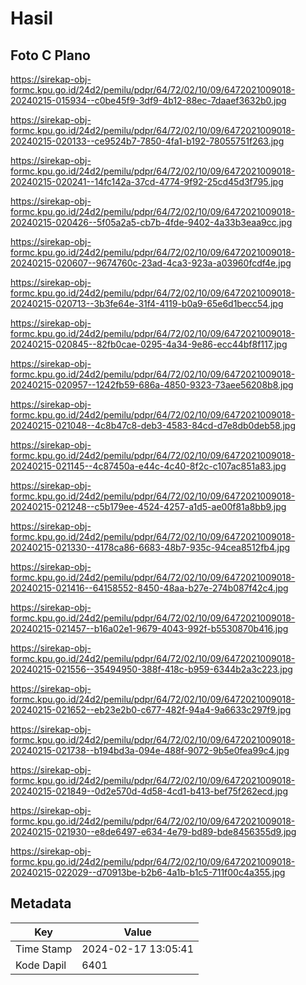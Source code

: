 # Hasil

## Foto C Plano

https://sirekap-obj-formc.kpu.go.id/24d2/pemilu/pdpr/64/72/02/10/09/6472021009018-20240215-015934--c0be45f9-3df9-4b12-88ec-7daaef3632b0.jpg

https://sirekap-obj-formc.kpu.go.id/24d2/pemilu/pdpr/64/72/02/10/09/6472021009018-20240215-020133--ce9524b7-7850-4fa1-b192-78055751f263.jpg

https://sirekap-obj-formc.kpu.go.id/24d2/pemilu/pdpr/64/72/02/10/09/6472021009018-20240215-020241--14fc142a-37cd-4774-9f92-25cd45d3f795.jpg

https://sirekap-obj-formc.kpu.go.id/24d2/pemilu/pdpr/64/72/02/10/09/6472021009018-20240215-020426--5f05a2a5-cb7b-4fde-9402-4a33b3eaa9cc.jpg

https://sirekap-obj-formc.kpu.go.id/24d2/pemilu/pdpr/64/72/02/10/09/6472021009018-20240215-020607--9674760c-23ad-4ca3-923a-a03960fcdf4e.jpg

https://sirekap-obj-formc.kpu.go.id/24d2/pemilu/pdpr/64/72/02/10/09/6472021009018-20240215-020713--3b3fe64e-31f4-4119-b0a9-65e6d1becc54.jpg

https://sirekap-obj-formc.kpu.go.id/24d2/pemilu/pdpr/64/72/02/10/09/6472021009018-20240215-020845--82fb0cae-0295-4a34-9e86-ecc44bf8f117.jpg

https://sirekap-obj-formc.kpu.go.id/24d2/pemilu/pdpr/64/72/02/10/09/6472021009018-20240215-020957--1242fb59-686a-4850-9323-73aee56208b8.jpg

https://sirekap-obj-formc.kpu.go.id/24d2/pemilu/pdpr/64/72/02/10/09/6472021009018-20240215-021048--4c8b47c8-deb3-4583-84cd-d7e8db0deb58.jpg

https://sirekap-obj-formc.kpu.go.id/24d2/pemilu/pdpr/64/72/02/10/09/6472021009018-20240215-021145--4c87450a-e44c-4c40-8f2c-c107ac851a83.jpg

https://sirekap-obj-formc.kpu.go.id/24d2/pemilu/pdpr/64/72/02/10/09/6472021009018-20240215-021248--c5b179ee-4524-4257-a1d5-ae00f81a8bb9.jpg

https://sirekap-obj-formc.kpu.go.id/24d2/pemilu/pdpr/64/72/02/10/09/6472021009018-20240215-021330--4178ca86-6683-48b7-935c-94cea8512fb4.jpg

https://sirekap-obj-formc.kpu.go.id/24d2/pemilu/pdpr/64/72/02/10/09/6472021009018-20240215-021416--64158552-8450-48aa-b27e-274b087f42c4.jpg

https://sirekap-obj-formc.kpu.go.id/24d2/pemilu/pdpr/64/72/02/10/09/6472021009018-20240215-021457--b16a02e1-9679-4043-992f-b5530870b416.jpg

https://sirekap-obj-formc.kpu.go.id/24d2/pemilu/pdpr/64/72/02/10/09/6472021009018-20240215-021556--35494950-388f-418c-b959-6344b2a3c223.jpg

https://sirekap-obj-formc.kpu.go.id/24d2/pemilu/pdpr/64/72/02/10/09/6472021009018-20240215-021652--eb23e2b0-c677-482f-94a4-9a6633c297f9.jpg

https://sirekap-obj-formc.kpu.go.id/24d2/pemilu/pdpr/64/72/02/10/09/6472021009018-20240215-021738--b194bd3a-094e-488f-9072-9b5e0fea99c4.jpg

https://sirekap-obj-formc.kpu.go.id/24d2/pemilu/pdpr/64/72/02/10/09/6472021009018-20240215-021849--0d2e570d-4d58-4cd1-b413-bef75f262ecd.jpg

https://sirekap-obj-formc.kpu.go.id/24d2/pemilu/pdpr/64/72/02/10/09/6472021009018-20240215-021930--e8de6497-e634-4e79-bd89-bde8456355d9.jpg

https://sirekap-obj-formc.kpu.go.id/24d2/pemilu/pdpr/64/72/02/10/09/6472021009018-20240215-022029--d70913be-b2b6-4a1b-b1c5-711f00c4a355.jpg


## Metadata

| Key        | Value               |
| ---------- | ------------------- |
| Time Stamp | 2024-02-17 13:05:41 |
| Kode Dapil | 6401                |



